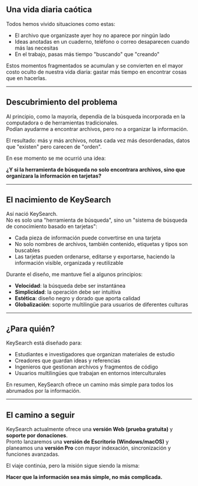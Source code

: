 ## Una vida diaria caótica

Todos hemos vivido situaciones como estas:
- El archivo que organizaste ayer hoy no aparece por ningún lado  
- Ideas anotadas en un cuaderno, teléfono o correo desaparecen cuando más las necesitas  
- En el trabajo, pasas más tiempo "buscando" que "creando"  

Estos momentos fragmentados se acumulan y se convierten en el mayor costo oculto de nuestra vida diaria: gastar más tiempo en encontrar cosas que en hacerlas.

---

## Descubrimiento del problema

Al principio, como la mayoría, dependía de la búsqueda incorporada en la computadora o de herramientas tradicionales.  
Podían ayudarme a encontrar archivos, pero no a organizar la información.  

El resultado: más y más archivos, notas cada vez más desordenadas, datos que "existen" pero carecen de "orden".  

En ese momento se me ocurrió una idea:

**¿Y si la herramienta de búsqueda no solo encontrara archivos, sino que organizara la información en tarjetas?**

---

## El nacimiento de KeySearch

Así nació KeySearch.  
No es solo una "herramienta de búsqueda", sino un "sistema de búsqueda de conocimiento basado en tarjetas":

- Cada pieza de información puede convertirse en una tarjeta  
- No solo nombres de archivos, también contenido, etiquetas y tipos son buscables  
- Las tarjetas pueden ordenarse, editarse y exportarse, haciendo la información visible, organizada y reutilizable  

Durante el diseño, me mantuve fiel a algunos principios:
- **Velocidad**: la búsqueda debe ser instantánea  
- **Simplicidad**: la operación debe ser intuitiva  
- **Estética**: diseño negro y dorado que aporta calidad  
- **Globalización**: soporte multilingüe para usuarios de diferentes culturas  

---

## ¿Para quién?

KeySearch está diseñado para:
- Estudiantes e investigadores que organizan materiales de estudio  
- Creadores que guardan ideas y referencias  
- Ingenieros que gestionan archivos y fragmentos de código  
- Usuarios multilingües que trabajan en entornos interculturales  

En resumen, KeySearch ofrece un camino más simple para todos los abrumados por la información.

---

## El camino a seguir

KeySearch actualmente ofrece una **versión Web (prueba gratuita)** y **soporte por donaciones**.  
Pronto lanzaremos una **versión de Escritorio (Windows/macOS)** y planeamos una **versión Pro** con mayor indexación, sincronización y funciones avanzadas.  

El viaje continúa, pero la misión sigue siendo la misma:

**Hacer que la información sea más simple, no más complicada.**
